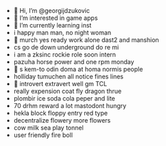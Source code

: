 - 👋 Hi, I’m @georgijdzukovic
- 👀 I’m interested in game apps
- 🌱 I’m currently learning inst
- i happy man man, no night woman
- 👀 murch yes ready work alone dast2 and manshion
- cs go de down underground do re mi
- i am a zksinc rockie role soon intern
- pazuha horse power and one rpm monday
- 👀 s kem-to odin doma at homa normis people
- holliday tumuchen all notice fines lines
- 🌱 introvert extravert well gm TCL
- really expension coat fly dragon thrue
- plombir ice soda cola  peper and lite
- 70 drhm reward a lot mastodont hungry
- hekla block floppy entry red type
- decentralize flowery more flowers
- cow milk sea play tonnel
- user friendly fire boll
